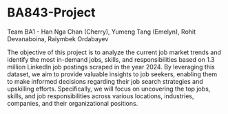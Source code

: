 # BA843-Project
Team BA1 - Han Nga Chan (Cherry), Yumeng Tang (Emelyn), Rohit Devanaboina, Raiymbek Ordabayev

The objective of this project is to analyze the current job market trends and identify the most in-demand jobs, skills, and responsibilities based on 1.3 million LinkedIn job postings scraped in the year 2024. By leveraging this dataset, we aim to provide valuable insights to job seekers, enabling them to make informed decisions regarding their job search strategies and upskilling efforts. Specifically, we will focus on uncovering the top jobs, skills, and job responsibilities across various locations, industries, companies, and their organizational positions.
